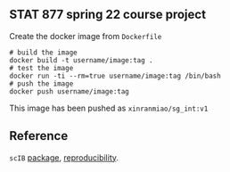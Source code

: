 STAT 877 spring 22 course project
-----

Create the docker image from `Dockerfile`
```{bash}
# build the image
docker build -t username/image:tag .
# test the image
docker run -ti --rm=true username/image:tag /bin/bash
# push the image
docker push username/image:tag
```
This image has been pushed as `xinranmiao/sg_int:v1`

Reference
-------
`scIB` [package](https://github.com/theislab/scib), [reproducibility](https://github.com/theislab/scib-reproducibility).
